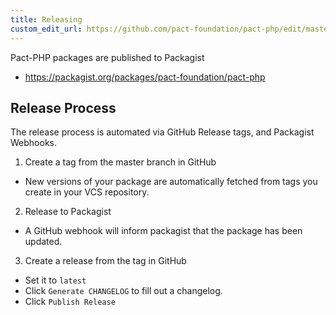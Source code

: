 ```yaml
---
title: Releasing
custom_edit_url: https://github.com/pact-foundation/pact-php/edit/master/docs/RELEASING.md
---
```

<!-- This file has been synced from the pact-foundation/pact-php repository. Please do not edit it directly. The URL of the source file can be found in the custom_edit_url value above -->

Pact-PHP packages are published to Packagist

- https://packagist.org/packages/pact-foundation/pact-php

## Release Process

The release process is automated via GitHub Release tags, and Packagist Webhooks.

1. Create a tag from the master branch in GitHub
  - New versions of your package are automatically fetched from tags you create in your VCS repository.
2. Release to Packagist
  - A GitHub webhook will inform packagist that the package has been updated.
3. Create a release from the tag in GitHub
  - Set it to `latest`
  - Click `Generate CHANGELOG` to fill out a changelog.
  - Click `Publish Release`
